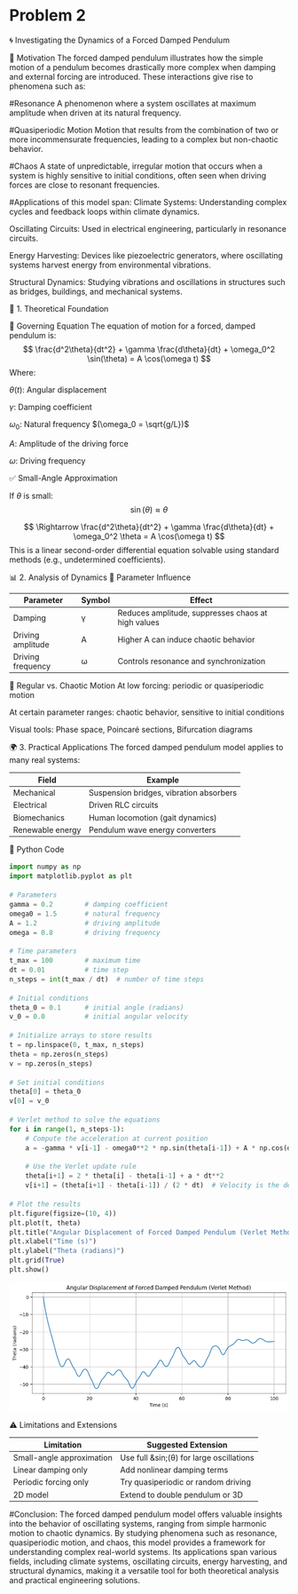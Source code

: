 # Problem 2
🌀 Investigating the Dynamics of a Forced Damped Pendulum

📌 Motivation
The forced damped pendulum illustrates how the simple motion of a pendulum becomes drastically more complex when damping and external forcing are introduced. These interactions give rise to phenomena such as:

#Resonance
A phenomenon where a system oscillates at maximum amplitude when driven at its natural frequency.

#Quasiperiodic Motion
Motion that results from the combination of two or more incommensurate frequencies, leading to a complex but non-chaotic behavior.

#Chaos
A state of unpredictable, irregular motion that occurs when a system is highly sensitive to initial conditions, often seen when driving forces are close to resonant frequencies.

#Applications of this model span:
Climate Systems: Understanding complex cycles and feedback loops within climate dynamics.

Oscillating Circuits: Used in electrical engineering, particularly in resonance circuits.

Energy Harvesting: Devices like piezoelectric generators, where oscillating systems harvest energy from environmental vibrations.

Structural Dynamics: Studying vibrations and oscillations in structures such as bridges, buildings, and mechanical systems.



🧠 1. Theoretical Foundation

🔧 Governing Equation
The equation of motion for a forced, damped pendulum is:
$$
\frac{d^2\theta}{dt^2} + \gamma \frac{d\theta}{dt} + \omega_0^2 \sin(\theta) = A \cos(\omega t)
$$
Where:

$\theta(t)$: Angular displacement

$\gamma$: Damping coefficient

$\omega_0$: Natural frequency $(\omega_0 = \sqrt{g/L})$

$A$: Amplitude of the driving force

$\omega$: Driving frequency

✅ Small-Angle Approximation

If $\theta$ is small:
$$
\sin(\theta) \approx \theta
$$

$$
\Rightarrow \frac{d^2\theta}{dt^2} + \gamma \frac{d\theta}{dt} + \omega_0^2 \theta = A \cos(\omega t)
$$
This is a linear second-order differential equation solvable using standard methods (e.g., undetermined coefficients).

📊 2. Analysis of Dynamics
🔁 Parameter Influence
<table>
  <thead>
    <tr>
      <th>Parameter</th>
      <th>Symbol</th>
      <th>Effect</th>
    </tr>
  </thead>
  <tbody>
    <tr>
      <td>Damping</td>
      <td>&gamma;</td>
      <td>Reduces amplitude, suppresses chaos at high values</td>
    </tr>
    <tr>
      <td>Driving amplitude</td>
      <td>A</td>
      <td>Higher A can induce chaotic behavior</td>
    </tr>
    <tr>
      <td>Driving frequency</td>
      <td>&omega;</td>
      <td>Controls resonance and synchronization</td>
    </tr>
  </tbody>
</table>
🔄 Regular vs. Chaotic Motion
At low forcing: periodic or quasiperiodic motion

At certain parameter ranges: chaotic behavior, sensitive to initial conditions

Visual tools: Phase space, Poincaré sections, Bifurcation diagrams

🌍 3. Practical Applications
The forced damped pendulum model applies to many real systems:
<table>
  <thead>
    <tr>
      <th>Field</th>
      <th>Example</th>
    </tr>
  </thead>
  <tbody>
    <tr>
      <td>Mechanical</td>
      <td>Suspension bridges, vibration absorbers</td>
    </tr>
    <tr>
      <td>Electrical</td>
      <td>Driven RLC circuits</td>
    </tr>
    <tr>
      <td>Biomechanics</td>
      <td>Human locomotion (gait dynamics)</td>
    </tr>
    <tr>
      <td>Renewable energy</td>
      <td>Pendulum wave energy converters</td>
    </tr>
  </tbody>
</table>

🐍 Python Code

```Python
import numpy as np
import matplotlib.pyplot as plt

# Parameters
gamma = 0.2        # damping coefficient
omega0 = 1.5       # natural frequency
A = 1.2            # driving amplitude
omega = 0.8        # driving frequency

# Time parameters
t_max = 100        # maximum time
dt = 0.01          # time step
n_steps = int(t_max / dt)  # number of time steps

# Initial conditions
theta_0 = 0.1      # initial angle (radians)
v_0 = 0.0          # initial angular velocity

# Initialize arrays to store results
t = np.linspace(0, t_max, n_steps)
theta = np.zeros(n_steps)
v = np.zeros(n_steps)

# Set initial conditions
theta[0] = theta_0
v[0] = v_0

# Verlet method to solve the equations
for i in range(1, n_steps-1):
    # Compute the acceleration at current position
    a = -gamma * v[i-1] - omega0**2 * np.sin(theta[i-1]) + A * np.cos(omega * t[i-1])
    
    # Use the Verlet update rule
    theta[i+1] = 2 * theta[i] - theta[i-1] + a * dt**2
    v[i+1] = (theta[i+1] - theta[i-1]) / (2 * dt)  # Velocity is the derivative of position

# Plot the results
plt.figure(figsize=(10, 4))
plt.plot(t, theta)
plt.title("Angular Displacement of Forced Damped Pendulum (Verlet Method)")
plt.xlabel("Time (s)")
plt.ylabel("Theta (radians)")
plt.grid(True)
plt.show()
```
![alt text](image-2.png) 

⚠️ Limitations and Extensions
<table>
  <thead>
    <tr>
      <th>Limitation</th>
      <th>Suggested Extension</th>
    </tr>
  </thead>
  <tbody>
    <tr>
      <td>Small-angle approximation</td>
      <td>Use full &sin;(&theta;) for large oscillations</td>
    </tr>
    <tr>
      <td>Linear damping only</td>
      <td>Add nonlinear damping terms</td>
    </tr>
    <tr>
      <td>Periodic forcing only</td>
      <td>Try quasiperiodic or random driving</td>
    </tr>
    <tr>
      <td>2D model</td>
      <td>Extend to double pendulum or 3D</td>
    </tr>
  </tbody>
</table>

#Conclusion:
The forced damped pendulum model offers valuable insights into the behavior of oscillating systems, ranging from simple harmonic motion to chaotic dynamics. By studying phenomena such as resonance, quasiperiodic motion, and chaos, this model provides a framework for understanding complex real-world systems. Its applications span various fields, including climate systems, oscillating circuits, energy harvesting, and structural dynamics, making it a versatile tool for both theoretical analysis and practical engineering solutions.
